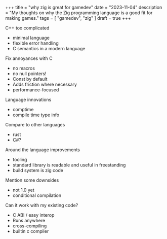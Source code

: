 +++
title = "why zig is great for gamedev"
date = "2023-11-04"
description = "My thoughts on why the Zig programming language is a good fit for making games."
tags = [
    "gamedev", "zig"
]
draft = true
+++

C++ too complicated
* minimal language
* flexible error handling
* C semantics in a modern language

Fix annoyances with C
* no macros
* no null pointers!
* Const by default
* Adds friction where necessary
* performance-focused

Language innovations
* comptime
* compile time type info

Compare to other languages
* rust
* C#?

Around the language improvements
* tooling
* standard library is readable and useful in freestanding
* build system is zig code

Mention some downsides
* not 1.0 yet
* conditional compilation

Can it work with my existing code?
* C ABI / easy interop
* Runs anywhere
* cross-compiling
* builtin c compiler


